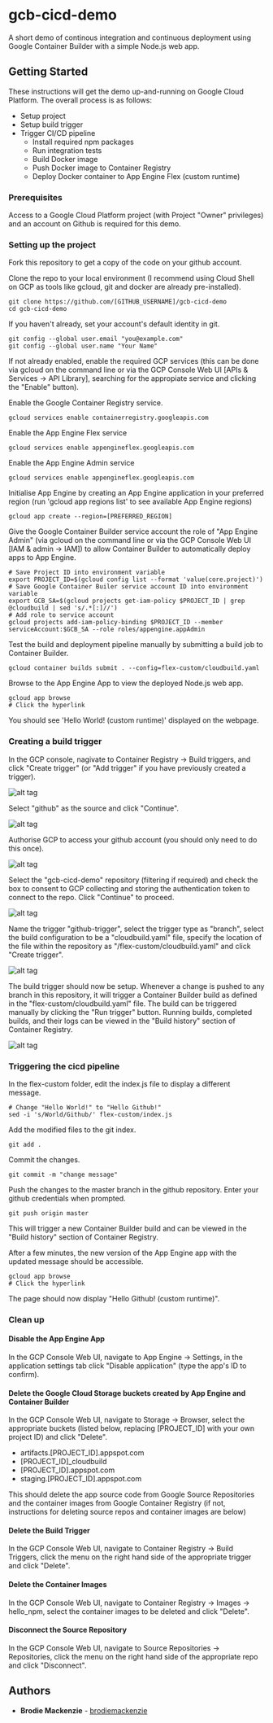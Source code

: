 # gcb-cicd-demo

A short demo of continous integration and continuous deployment using Google Container Builder with a simple Node.js web app. 

## Getting Started

These instructions will get the demo up-and-running on Google Cloud Platform. The overall process is as follows:
* Setup project
* Setup build trigger
* Trigger CI/CD pipeline
	* Install required npm packages
	* Run integration tests
	* Build Docker image
	* Push Docker image to Container Registry
	* Deploy Docker container to App Engine Flex (custom runtime)  

### Prerequisites

Access to a Google Cloud Platform project (with Project "Owner" privileges) and an account on Github is required for this demo. 

### Setting up the project

Fork this repository to get a copy of the code on your github account.

Clone the repo to your local environment (I recommend using Cloud Shell on GCP as tools like gcloud, git and docker are already pre-installed).
```
git clone https://github.com/[GITHUB_USERNAME]/gcb-cicd-demo
cd gcb-cicd-demo
```
If you haven't already, set your account's default identity in git.  
```
git config --global user.email "you@example.com"
git config --global user.name "Your Name"
```
If not already enabled, enable the required GCP services (this can be done via gcloud on the command line or via the GCP Console Web UI [APIs & Services -> API Library], searching for the appropiate service and clicking the "Enable" button).

Enable the Google Container Registry service.
```
gcloud services enable containerregistry.googleapis.com
```
Enable the App Engine Flex service
```
gcloud services enable appengineflex.googleapis.com
```
Enable the App Engine Admin service
```
gcloud services enable appengineflex.googleapis.com
```
Initialise App Engine by creating an App Engine application in your preferred region (run 'gcloud app regions list' to see available App Engine regions)
```
gcloud app create --region=[PREFERRED_REGION]
```
Give the Google Container Builder service account the role of "App Engine Admin" (via gcloud on the command line or via the GCP Console Web UI [IAM & admin -> IAM]) to allow Container Builder to automatically deploy apps to App Engine.
```
# Save Project ID into environment variable
export PROJECT_ID=$(gcloud config list --format 'value(core.project)')
# Save Google Container Builer service account ID into environment variable
export GCB_SA=$(gcloud projects get-iam-policy $PROJECT_ID | grep @cloudbuild | sed 's/.*[:]//')
# Add role to service account
gcloud projects add-iam-policy-binding $PROJECT_ID --member serviceAccount:$GCB_SA --role roles/appengine.appAdmin
```  
Test the build and deployment pipeline manually by submitting a build job to Container Builder.
```
gcloud container builds submit . --config=flex-custom/cloudbuild.yaml
```
Browse to the App Engine App to view the deployed Node.js web app.
```
gcloud app browse
# Click the hyperlink
```
You should see 'Hello World! (custom runtime)' displayed on the webpage.

### Creating a build trigger

In the GCP console, nagivate to Container Registry -> Build triggers, and click "Create trigger" (or "Add trigger" if you have previously created a trigger).

![alt tag](https://storage.googleapis.com/bm-github-images/gcb-cicd-demo/images/Screenshot%202018-04-06%20at%202.31.21%20PM.png)

Select "github" as the source and click "Continue".

![alt tag](https://storage.googleapis.com/bm-github-images/gcb-cicd-demo/images/Screenshot%202018-04-06%20at%202.32.15%20PM.png)

Authorise GCP to access your github account (you should only need to do this once).

![alt tag](https://storage.googleapis.com/bm-github-images/gcb-cicd-demo/images/Screenshot%202018-04-06%20at%202.32.41%20PM.png)

Select the "gcb-cicd-demo" repository (filtering if required) and check the box to consent to GCP collecting and storing the authentication token to connect to the repo. Click "Continue" to proceed.

![alt tag](https://storage.googleapis.com/bm-github-images/gcb-cicd-demo/images/Screenshot%202018-04-06%20at%203.15.45%20PM.png)

Name the trigger "github-trigger", select the trigger type as "branch", select the build configuration to be a "cloudbuild.yaml" file, specify the location of the file within the repository as "/flex-custom/cloudbuild.yaml" and click "Create trigger".

![alt tag](https://storage.googleapis.com/bm-github-images/gcb-cicd-demo/images/Screenshot%202018-04-06%20at%202.35.48%20PM.png)

The build trigger should now be setup. Whenever a change is pushed to any branch in this repository, it will trigger a Container Builder build as defined in the "flex-custom/cloudbuild.yaml" file. The build can be triggered manually by clicking the "Run trigger" button. Running builds, completed builds, and their logs can be viewed in the "Build history" section of Container Registry.

![alt tag](https://storage.googleapis.com/bm-github-images/gcb-cicd-demo/images/Screenshot%202018-04-06%20at%202.36.18%20PM.png)

### Triggering the cicd pipeline

In the flex-custom folder, edit the index.js file to display a different message.
```
# Change "Hello World!" to "Hello Github!"
sed -i 's/World/Github/' flex-custom/index.js
```
Add the modified files to the git index.
```
git add .
```
Commit the changes.
```
git commit -m "change message"
```
Push the changes to the master branch in the github repository. Enter your github credentials when prompted.
```
git push origin master
```
This will trigger a new Container Builder build and can be viewed in the "Build history" section of Container Registry.

After a few minutes, the new version of the App Engine app with the updated message should be accessible.
```
gcloud app browse
# Click the hyperlink
```
The page should now display "Hello Github! (custom runtime)".

### Clean up

#### Disable the App Engine App

In the GCP Console Web UI, navigate to App Engine -> Settings, in the application settings tab click "Disable application" (type the app's ID to confirm).

#### Delete the Google Cloud Storage buckets created by App Engine and Container Builder

In the GCP Console Web UI, navigate to Storage -> Browser, select the appropriate buckets (listed below, replacing [PROJECT_ID] with your own project ID) and click "Delete".

* artifacts.[PROJECT_ID].appspot.com
* [PROJECT_ID]_cloudbuild
* [PROJECT_ID].appspot.com
* staging.[PROJECT_ID].appspot.com

This should delete the app source code from Google Source Repositories and the container images from Google Container Registry (if not, instructions for deleting source repos and container images are below)

#### Delete the Build Trigger

In the GCP Console Web UI, navigate to Container Registry -> Build Triggers, click the menu on the right hand side of the appropriate trigger and click "Delete".

#### Delete the Container Images

In the GCP Console Web UI, navigate to Container Registry -> Images -> hello_npm, select the container images to be deleted and click "Delete". 

#### Disconnect the Source Repository

In the GCP Console Web UI, navigate to Source Repositories -> Repositories, click the menu on the right hand side of the appropriate repo and click "Disconnect".

## Authors

* **Brodie Mackenzie** - [brodiemackenzie](https://github.com/brodiemackenzie)
